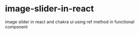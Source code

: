 # image-slider-in-react
image slider in react and chakra ui using ref method in functional component
